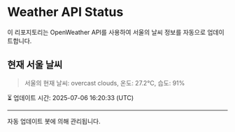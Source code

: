
# Weather API Status

이 리포지토리는 OpenWeather API를 사용하여 서울의 날씨 정보를 자동으로 업데이트합니다.

## 현재 서울 날씨
> 서울의 현재 날씨: overcast clouds, 온도: 27.2°C, 습도: 91%

⏳ 업데이트 시간: 2025-07-06 16:20:33 (UTC)

---
자동 업데이트 봇에 의해 관리됩니다.
